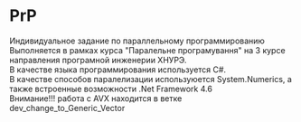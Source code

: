 # PrP
<div text-align="center">
 Индивидуальное задание по параллельному программированию<br>
 Выполняется в рамках курса "Паралельне програмування" на 3 курсе направления програмной инженерии ХНУРЭ.<br>
 В качестве языка программирования используется C#. <br>
 В качестве способов паралелизации используюется System.Numerics, а также встроенные возможности .Net Framework 4.6<br>
</div>
<div>Внимание!!! работа с AVX находится в ветке dev_change_to_Generic_Vector</div>
